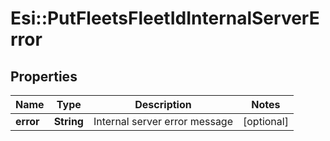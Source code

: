 # Esi::PutFleetsFleetIdInternalServerError

## Properties
Name | Type | Description | Notes
------------ | ------------- | ------------- | -------------
**error** | **String** | Internal server error message | [optional] 


